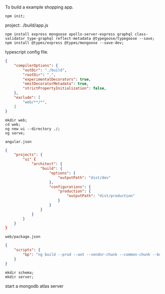 
To build a example shopping app.

```
npm init;
```

project: ./build/app.js
```
npm install express mongoose apollo-server-express graphql class-validator type-graphql reflect-metadata @typegoose/typegoose --save;
npm install @types/express @types/mongoose --save-dev;
```


typescript config file.
```json
{
	"compilerOptions": {
		"outDir": "./build",
		"rootDir": ".",
		"experimentalDecorators": true,
    	"emitDecoratorMetadata": true,
		"strictPropertyInitialization": false,
	},
	"exclude": [
		"web/**/*",
	]
}
```

```
mkdir web;
cd web;
ng new ui --directory ./;
ng serve;
```

`angular.json`
```json
{
	"projects": {
		"ui" {
			"architect": {
				"build": {
					"options": {
						"outputPath": "dist/dev"
					},
					"configurations": {
						"production": {
							"outputPath": "dist/production"
						}
					}
				}
			}
		}
	}
}
```

`web/package.json`
```json
{
	"scripts": {
		"bp": "ng build --prod --aot --vendor-chunk --common-chunk --buildOptimizer"
	}
}
```

```
mkdir schema;
mkdir server;
```


start a mongodb atlas server